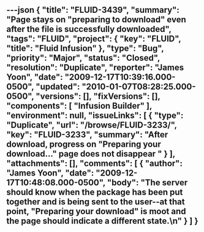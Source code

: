 ---json
{
  "title": "FLUID-3439",
  "summary": "Page stays on \"preparing to download\" even after the file is successfully downloaded",
  "tags": "FLUID",
  "project": {
    "key": "FLUID",
    "title": "Fluid Infusion"
  },
  "type": "Bug",
  "priority": "Major",
  "status": "Closed",
  "resolution": "Duplicate",
  "reporter": "James Yoon",
  "date": "2009-12-17T10:39:16.000-0500",
  "updated": "2010-01-07T08:28:25.000-0500",
  "versions": [],
  "fixVersions": [],
  "components": [
    "Infusion Builder"
  ],
  "environment": null,
  "issueLinks": [
    {
      "type": "Duplicate",
      "url": "/browse/FLUID-3233/",
      "key": "FLUID-3233",
      "summary": "After download, progress on \"Preparing your download...\" page does not disappear  "
    }
  ],
  "attachments": [],
  "comments": [
    {
      "author": "James Yoon",
      "date": "2009-12-17T10:48:08.000-0500",
      "body": "The server should know when the package has been put together and is being sent to the user--at that point, \"Preparing your download\" is moot and the page should indicate a different state.\n"
    }
  ]
}
---

        